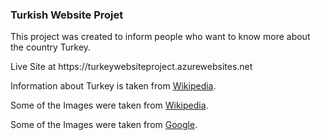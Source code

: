 

<h3>Turkish Website Projet</h3>

<p>This project was created to inform people who want to know more about the country Turkey.</p>
<p>Live Site at https://turkeywebsiteproject.azurewebsites.net</p>

<p>Information about Turkey is taken from <a href="https://tr.wikipedia.org/wiki/Anasayfa" target="_blank">Wikipedia</a>.</p>
<p>Some of the Images were taken from <a href="https://tr.wikipedia.org/wiki/Anasayfa" target="_blank">Wikipedia</a>.</p>
<p>Some of the Images were taken from <a href="https://www.google.com" target="_blank">Google</a>.</p>
